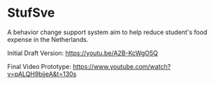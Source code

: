 # StufSve

A behavior change support system aim to help reduce student's food expense in the Netherlands.

Initial Draft Version: https://youtu.be/A2B-KcWgO5Q

Final Video Prototype: https://www.youtube.com/watch?v=pALQH9bjjeA&t=130s
